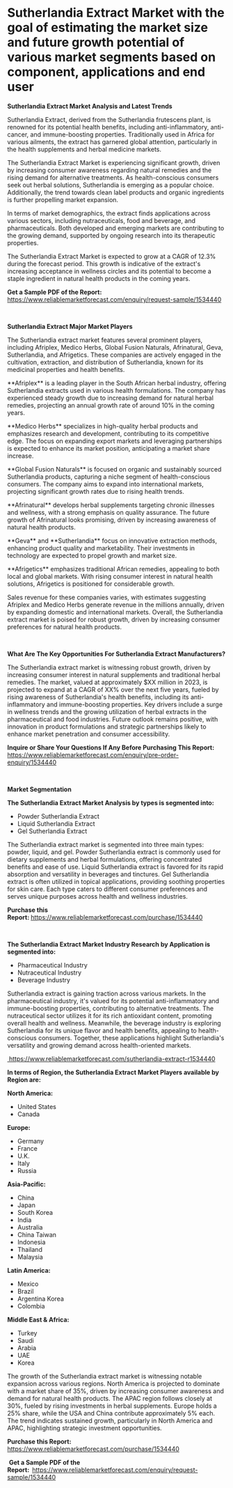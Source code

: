 <p><h1>Sutherlandia Extract Market with the goal of estimating the market size and future growth potential of various market segments based on component, applications and end user</h1></p><p><strong>Sutherlandia Extract Market Analysis and Latest Trends</strong></p>
<p><p>Sutherlandia Extract, derived from the Sutherlandia frutescens plant, is renowned for its potential health benefits, including anti-inflammatory, anti-cancer, and immune-boosting properties. Traditionally used in Africa for various ailments, the extract has garnered global attention, particularly in the health supplements and herbal medicine markets.</p><p>The Sutherlandia Extract Market is experiencing significant growth, driven by increasing consumer awareness regarding natural remedies and the rising demand for alternative treatments. As health-conscious consumers seek out herbal solutions, Sutherlandia is emerging as a popular choice. Additionally, the trend towards clean label products and organic ingredients is further propelling market expansion.</p><p>In terms of market demographics, the extract finds applications across various sectors, including nutraceuticals, food and beverage, and pharmaceuticals. Both developed and emerging markets are contributing to the growing demand, supported by ongoing research into its therapeutic properties.</p><p>The Sutherlandia Extract Market is expected to grow at a CAGR of 12.3% during the forecast period. This growth is indicative of the extract's increasing acceptance in wellness circles and its potential to become a staple ingredient in natural health products in the coming years.</p></p>
<p><strong>Get a Sample PDF of the Report:&nbsp;</strong> <a href="https://www.reliablemarketforecast.com/enquiry/request-sample/1534440?utm_campaign=1893&utm_medium=2&utm_source=Github&utm_content=ia&utm_term=19042025&utm_id=sutherlandia-extract">https://www.reliablemarketforecast.com/enquiry/request-sample/1534440</a></p>
<p>&nbsp;</p>
<p><strong>Sutherlandia Extract Major Market Players</strong></p>
<p><p>The Sutherlandia extract market features several prominent players, including Afriplex, Medico Herbs, Global Fusion Naturals, Afrinatural, Geva, Sutherlandia, and Afrigetics. These companies are actively engaged in the cultivation, extraction, and distribution of Sutherlandia, known for its medicinal properties and health benefits.</p><p>**Afriplex** is a leading player in the South African herbal industry, offering Sutherlandia extracts used in various health formulations. The company has experienced steady growth due to increasing demand for natural herbal remedies, projecting an annual growth rate of around 10% in the coming years.</p><p>**Medico Herbs** specializes in high-quality herbal products and emphasizes research and development, contributing to its competitive edge. The focus on expanding export markets and leveraging partnerships is expected to enhance its market position, anticipating a market share increase.</p><p>**Global Fusion Naturals** is focused on organic and sustainably sourced Sutherlandia products, capturing a niche segment of health-conscious consumers. The company aims to expand into international markets, projecting significant growth rates due to rising health trends.</p><p>**Afrinatural** develops herbal supplements targeting chronic illnesses and wellness, with a strong emphasis on quality assurance. The future growth of Afrinatural looks promising, driven by increasing awareness of natural health products.</p><p>**Geva** and **Sutherlandia** focus on innovative extraction methods, enhancing product quality and marketability. Their investments in technology are expected to propel growth and market size.</p><p>**Afrigetics** emphasizes traditional African remedies, appealing to both local and global markets. With rising consumer interest in natural health solutions, Afrigetics is positioned for considerable growth.</p><p>Sales revenue for these companies varies, with estimates suggesting Afriplex and Medico Herbs generate revenue in the millions annually, driven by expanding domestic and international markets. Overall, the Sutherlandia extract market is poised for robust growth, driven by increasing consumer preferences for natural health products.</p></p>
<p>&nbsp;</p>
<p><strong>What Are The Key Opportunities For Sutherlandia Extract Manufacturers?</strong></p>
<p><p>The Sutherlandia extract market is witnessing robust growth, driven by increasing consumer interest in natural supplements and traditional herbal remedies. The market, valued at approximately $XX million in 2023, is projected to expand at a CAGR of XX% over the next five years, fueled by rising awareness of Sutherlandia's health benefits, including its anti-inflammatory and immune-boosting properties. Key drivers include a surge in wellness trends and the growing utilization of herbal extracts in the pharmaceutical and food industries. Future outlook remains positive, with innovation in product formulations and strategic partnerships likely to enhance market penetration and consumer accessibility.</p></p>
<p><strong>Inquire or Share Your Questions If Any Before Purchasing This Report:</strong> <a href="https://www.reliablemarketforecast.com/enquiry/pre-order-enquiry/1534440?utm_campaign=1893&utm_medium=2&utm_source=Github&utm_content=ia&utm_term=19042025&utm_id=sutherlandia-extract">https://www.reliablemarketforecast.com/enquiry/pre-order-enquiry/1534440</a></p>
<p>&nbsp;</p>
<p><strong>Market Segmentation</strong></p>
<p><strong>The Sutherlandia Extract Market Analysis by types is segmented into:</strong></p>
<p><ul><li>Powder Sutherlandia Extract</li><li>Liquid Sutherlandia Extract</li><li>Gel Sutherlandia Extract</li></ul></p>
<p><p>The Sutherlandia extract market is segmented into three main types: powder, liquid, and gel. Powder Sutherlandia extract is commonly used for dietary supplements and herbal formulations, offering concentrated benefits and ease of use. Liquid Sutherlandia extract is favored for its rapid absorption and versatility in beverages and tinctures. Gel Sutherlandia extract is often utilized in topical applications, providing soothing properties for skin care. Each type caters to different consumer preferences and serves unique purposes across health and wellness industries.</p></p>
<p><strong>Purchase this Report:&nbsp;</strong><a href="https://www.reliablemarketforecast.com/purchase/1534440?utm_campaign=1893&utm_medium=2&utm_source=Github&utm_content=ia&utm_term=19042025&utm_id=sutherlandia-extract">https://www.reliablemarketforecast.com/purchase/1534440</a></p>
<p>&nbsp;</p>
<p><strong>The Sutherlandia Extract Market Industry Research by Application is segmented into:</strong></p>
<p><ul><li>Pharmaceutical Industry</li><li>Nutraceutical Industry</li><li>Beverage Industry</li></ul></p>
<p><p>Sutherlandia extract is gaining traction across various markets. In the pharmaceutical industry, it's valued for its potential anti-inflammatory and immune-boosting properties, contributing to alternative treatments. The nutraceutical sector utilizes it for its rich antioxidant content, promoting overall health and wellness. Meanwhile, the beverage industry is exploring Sutherlandia for its unique flavor and health benefits, appealing to health-conscious consumers. Together, these applications highlight Sutherlandia's versatility and growing demand across health-oriented markets.</p></p>
<p><a href="https://www.reliablemarketforecast.com/sutherlandia-extract-r1534440?utm_campaign=1893&utm_medium=2&utm_source=Github&utm_content=ia&utm_term=19042025&utm_id=sutherlandia-extract">&nbsp;https://www.reliablemarketforecast.com/sutherlandia-extract-r1534440</a></p>
<p><strong>In terms of Region, the Sutherlandia Extract Market Players available by Region are:</strong></p>
<p>
    <p> <strong> North America: </strong>
        <ul>
            <li>United States</li>
            <li>Canada</li>
        </ul>
        </p> 
    <p> <strong> Europe: </strong>
        <ul>
            <li>Germany</li>
            <li>France</li>
            <li>U.K.</li>
            <li>Italy</li>
            <li>Russia</li>
        </ul>
        </p> 
    <p> <strong> Asia-Pacific: </strong>
        <ul>
            <li>China</li>
            <li>Japan</li>
            <li>South Korea</li>
            <li>India</li>
            <li>Australia</li>
            <li>China Taiwan</li>
            <li>Indonesia</li>
            <li>Thailand</li>
            <li>Malaysia</li>
        </ul>
        </p> 
    <p> <strong> Latin America: </strong>
        <ul>
            <li>Mexico</li>
            <li>Brazil</li>
            <li>Argentina Korea</li>
            <li>Colombia</li>
        </ul>
        </p> 
    <p> <strong> Middle East & Africa: </strong>
        <ul>
            <li>Turkey</li>
            <li>Saudi</li>
            <li>Arabia</li>
            <li>UAE</li>
            <li>Korea</li>
        </ul>
    </p>
    </p>
<p><p>The growth of the Sutherlandia extract market is witnessing notable expansion across various regions. North America is projected to dominate with a market share of 35%, driven by increasing consumer awareness and demand for natural health products. The APAC region follows closely at 30%, fueled by rising investments in herbal supplements. Europe holds a 25% share, while the USA and China contribute approximately 5% each. The trend indicates sustained growth, particularly in North America and APAC, highlighting strategic investment opportunities.</p></p>
<p><strong>Purchase this Report: </strong><a href="https://www.reliablemarketforecast.com/purchase/1534440?utm_campaign=1893&utm_medium=2&utm_source=Github&utm_content=ia&utm_term=19042025&utm_id=sutherlandia-extract">https://www.reliablemarketforecast.com/purchase/1534440</a></p>
<p>&nbsp;<strong>Get a Sample PDF of the Report:&nbsp;&nbsp;</strong><a href="https://www.reliablemarketforecast.com/enquiry/request-sample/1534440?utm_campaign=1893&utm_medium=2&utm_source=Github&utm_content=ia&utm_term=19042025&utm_id=sutherlandia-extract">https://www.reliablemarketforecast.com/enquiry/request-sample/1534440</a></p>
<p><strong></strong></p>
<p><p></p><p></p><p></p></p>